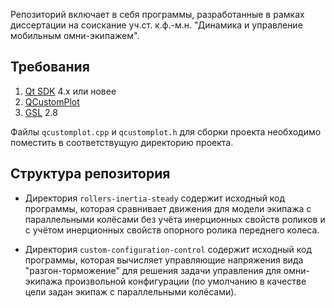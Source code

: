 Репозиторий включает в себя программы, разработанные в рамках диссертации
на соискание уч.ст. к.ф.-м.н. "Динамика и управление мобильным омни-экипажем".

## Требования

1. [Qt SDK](https://www.qt.io/) 4.x или новее
2. [QCustomPlot](https://www.qcustomplot.com/)
3. [GSL](https://www.gnu.org/software/gsl/) 2.8

Файлы `qcustomplot.cpp` и `qcustomplot.h` для сборки проекта необходимо поместить
в соответствущую директорию проекта.

## Структура репозитория

- Директория `rollers-inertia-steady` содержит исходный код программы,
  которая сравнивает движения для модели экипажа с параллельными
  колёсами без учёта инерционных свойств роликов и с учётом инерционных
  свойств опорного ролика переднего колеса.

- Директория `custom-configuration-control` содержит исходный код программы,
  которая вычисляет управляющие напряжения вида "разгон-торможение" для решения
  задачи управления для омни-экипажа произвольной конфигурации (по умолчанию
  в качестве цели задан экипаж с параллельными колёсами).
